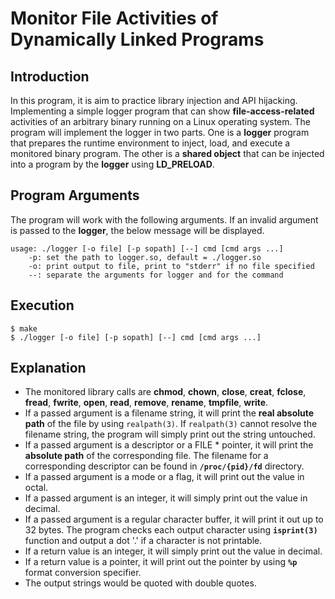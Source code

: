 # Monitor File Activities of Dynamically Linked Programs
## Introduction
In this program, it is aim to practice library injection and API hijacking. Implementing a simple logger program that can show **file-access-related** activities of an arbitrary binary running on a Linux operating system. The program will implement the logger in two parts. One is a **logger** program that prepares the runtime environment to inject, load, and execute a monitored binary program. The other is a **shared object** that can be injected into a program by the **logger** using **LD_PRELOAD**. 

## Program Arguments
The program will work with the following arguments. If an invalid argument is passed to the **logger**, the below message will be displayed.
```console
usage: ./logger [-o file] [-p sopath] [--] cmd [cmd args ...]
    -p: set the path to logger.so, default = ./logger.so
    -o: print output to file, print to "stderr" if no file specified
    --: separate the arguments for logger and for the command
``` 

## Execution
```console
$ make
$ ./logger [-o file] [-p sopath] [--] cmd [cmd args ...]
```

## Explanation
* The monitored library calls are **chmod**, **chown**, **close**, **creat**, **fclose**, **fread**, **fwrite**, **open**, **read**, **remove**, **rename**, **tmpfile**, **write**.
*  If a passed argument is a filename string, it will print the **real absolute path** of the file by using `realpath(3)`. If `realpath(3)` cannot resolve the filename string, the program will simply print out the string untouched.
* If a passed argument is a descriptor or a FILE * pointer, it will print the **absolute path** of the corresponding file. The filename for a corresponding descriptor can be found in **`/proc/{pid}/fd`** directory.
* If a passed argument is a mode or a flag, it will print out the value in octal.
* If a passed argument is an integer, it will simply print out the value in decimal.
* If a passed argument is a regular character buffer, it will print it out up to 32 bytes. The program checks each output character using **`isprint(3)`** function and output a dot '.' if a character is not printable.
* If a return value is an integer, it will simply print out the value in decimal.
* If a return value is a pointer, it will print out the pointer by using **`%p`** format conversion specifier.
* The output strings would be quoted with double quotes.